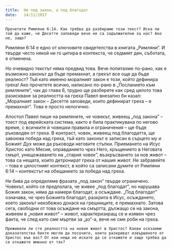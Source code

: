 ```yaml
---
title:  Не под закон, а под благодат
date:   14/11/2017
---
```


`Прочетете Римляни 6:14. Как трябва да разбираме този текст? Иска ли той да каже, че Десетте заповеди вече не са задължителни за нас? Ако не, защо?`

Римляни 6:14 е едно от ключовите свидетелства в книгата „Римляни“. И твърде често някой ни го цитира в контекста, че седмият ден, съботата, е отменена.

Но очевидно текстът няма предвид това. Вече попитахме по-рано, как е възможно законът да бъде премахнат, а грехът все още да бъде реалност? Тъй като именно моралният закон е този, който дефинира греха! Ако прочетете всичко, написано по-рано в „Посланието към римляните“, чак до глава 6, трудно ще разберете как сред цялото това разискване за реалността на греха Павел внезапно би казал: „Моралният закон – Десетте заповеди, които дефинират греха – е премахнат”. Това е просто нелогично.

Апостол Павел пише на римляните, че човекът, живеещ „под закона” – тоест под еврейската система, както е била практикувана по негово време, с всичките ѝ човешки правила и ограничения – ще бъде ръководен от греха. В контраст, човек, живеещ под благодатта, ще завоюва победа над греха, тъй като законът е записан в сърцето му и Божият Дух може да ръководи неговите стъпки. Приемането на Исус Христос като Месия, оправданието чрез Него, кръщението в Неговата смърт, унищожаването на „стария човек”, възкръсването за нов живот – това са нещата, които детронират греха от нашия живот. Не забравяйте – това е цялостният контекст, в който са записани думите от Римляни 6:14 – контекстът на обещанието за победа над греха.

Не бива да определяме фразата „под закон“ твърде ограничено. Човекът, който се предполага, че живее „под благодат”, но нарушава Божия закон, няма да намери благодат, а осъждане. „Под благодат” означава, че чрез Божията благодат, разкрита в Исус, осъждането, което законът неизбежно донася на грешниците, е премахнато. Затова сега, свободни от това осъждане на смъртта, дължащо се на закона, живеем в „новия живот“ – живот, характеризиращ се и изявен чрез факта, че след като сме мъртви за „аз“-а, вече не сме роби на греха.

`Преживели ли сте реалността на новия живот в Христос? Какви осезаеми доказателства бихте могли да посочите, които разкриват извършеното от Христос във вас? От кои неща не искате да се откажете и защо трябва да се откажете именно от тях?`